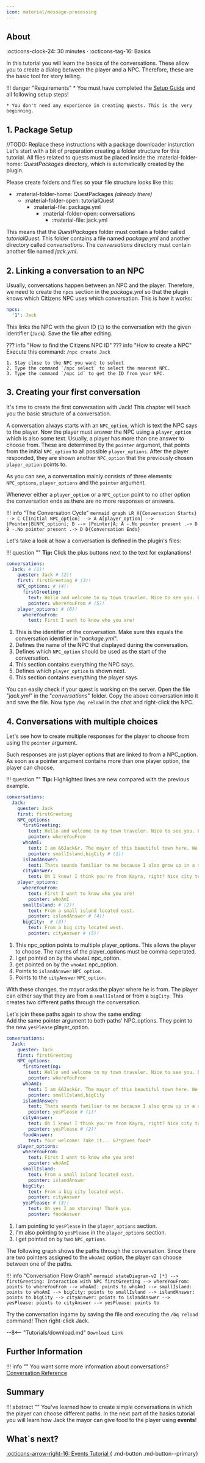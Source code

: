 ```yaml
---
icon: material/message-processing
---
```


## About
:octicons-clock-24:  30 minutes · :octicons-tag-16: Basics

In this tutorial you will learn the basics of the conversations. These allow you to create a dialog between the player
and a NPC. Therefore, these are the basic tool for story telling.


!!! danger "Requirements"
    * You must have completed the [Setup Guide](../Getting-Started/Setting-up-a-local-test-server.md) and all following
    setup steps!
    
    * You don't need any experience in creating quests. This is the very beginning.

## 1. Package Setup

//TODO: Replace these instructions with a package downloader insturction
Let's start with a bit of preparation creating a folder structure for this tutorial. 
All files related to quests must be placed inside the :material-folder-home: *QuestPackages* directory, which is
automatically created by the plugin.

Please create folders and files so your file structure looks like this:

* :material-folder-home: QuestPackages *(already there)*
    - :material-folder-open: tutorialQuest
        - :material-file: package.yml
          - :material-folder-open: conversations
              - :material-file: jack.yml  
    

This means that the _QuestPackages_ folder must contain a folder called _tutorialQuest_. This folder contains a file named _package.yml_
and another directory called _conversations_. The _conversations_ directory must contain another file named _jack.yml_.

## 2. Linking a conversation to an NPC

Usually, conversations happen between an NPC and the player. 
Therefore, we need to create the `npcs` section in the _package.yml_ so that the plugin knows which Citizens NPC
uses which conversation. This is how it works:

``` YAML title="package.yml" linenums="1"
npcs:
  '1': Jack
```
This links the NPC with the given ID (`1`) to the conversation with the given identifier (`Jack`).
Save the file after editing.

??? info "How to find the Citizens NPC ID"
    ??? info "How to create a NPC" 
        Execute this command: `/npc create Jack`
                
    1. Stay close to the NPC you want to select
    2. Type the command `/npc select` to select the nearest NPC.
    3. Type the command `/npc id` to get the ID from your NPC.


## 3. Creating your first conversation

It's time to create the first conversation with Jack! This chapter will teach you the basic structure of a conversation.

A conversation always starts with an `NPC_option`, which is text the NPC says to the player. Now the player must
answer the NPC using a `player_option` which is also some text. Usually, a player has more than one answer to choose from.
These are determined by the `pointer` argument, that points from the initial `NPC_option` to all possible `player_options`.
After the player responded, they are shown another `NPC_option` that the previously chosen `player_option` points to.
  
As you can see, a conversation mainly consists of three elements: `NPC_options`, `player_options` and 
the `pointer` argument. 

Whenever either a `player_option` or a `NPC_option` point to no other option the conversation ends as there are no more
responses or answers.

!!! info "The Conversation Cycle"
    ``` mermaid
    graph LR
    X{Conversation Starts} --> C
    C[Initial NPC_option] --> A
    A[player_option] --> |Pointer|B[NPC_option];
    B --> |Pointer|A;
    A -.No pointer present .-> D
    B -.No pointer present .-> D
    D{Conversation Ends}
    ```
    
Let's take a look at how a conversation is defined in the plugin's files:

!!! question ""
    **Tip:** Click the plus buttons next to the text for explanations! 

``` YAML title="jack.yml" linenums="1"
conversations:
  Jack: # (1)!
    quester: Jack # (2)!
    first: firstGreeting # (3)!
    NPC_options: # (4)!
      firstGreeting:
        text: Hello and welcome to my town traveler. Nice to see you. But first where are you from?
        pointer: whereYouFrom # (5)!
    player_options: # (6)!
      whereYouFrom:
        text: First I want to know who you are!
```

1. This is the identifier of the conversation. Make sure this equals the conversation identifier in "_package.yml_". 
2. Defines the name of the NPC that displayed during the conversation.
3. Defines which `NPC_option` should be used as the start of the conversation.
4. This section contains everything the NPC says.
5. Defines which `player_option` is shown next. 
6. This section contains everything the player says.

You can easily check if your quest is working on the server.
Open the file "_jack.yml_" in the "_conversations_" folder.
Copy the above conversation into it and save the file.
Now type `/bq reload` in the chat and right-click the NPC.

## 4. Conversations with multiple choices

Let's see how to create multiple responses for the player to choose from using the `pointer` argument.

Such responses are just player options that are linked to from a NPC_option. As soon as a pointer argument
contains more than one player option, the player can choose.

!!! question ""
    **Tip:** Highlighted lines are new compared with the previous example. 

``` YAMl title="jack.yml" hl_lines="9-15 19-25" linenums="1"
conversations:
  Jack:
    quester: Jack
    first: firstGreeting
    NPC_options:
      firstGreeting:
        text: Hello and welcome to my town traveler. Nice to see you. But first where are you from?
        pointer: whereYouFrom
      whoAmI:
        text: I am &6Jack&r. The mayor of this beautiful town here. We have some big farms and good old taverns and these are well worth checking out! So now where are you from?
        pointer: smallIsland,bigCity # (1)!
      islandAnswer: 
        text: Thats sounds familiar to me because I also grow up in a small town with few people. So we already have a good connection! And because of that I want to give you some food!
      cityAnswer: 
        text: Oh I know! I think you're from Kayra, right? Nice city to be honest but I prefer country life. However... You look a bit hungry do you want some food from the best chef out here?
    player_options:
      whereYouFrom: 
        text: First I want to know who you are!
        pointer: whoAmI 
      smallIsland: # (2)!
        text: From a small island located east.
        pointer: islandAnswer # (4)!
      bigCity:  # (3)!
        text: From a big city located west.
        pointer: cityAnswer # (5)!
```

1. This npc_option points to multiple player_options. This allows the player to choose. The names of the player_options must be comma seperated.
2. I get pointed on by the `whoAmI` npc_option.
3. get pointed on by the `whoAmI` npc_option.
4. Points to `islandAnswer` `NPC_option`.
5. Points to the `cityAnswer` `NPC_option`.


With these changes, the mayor asks the player where he is from.
The player can either say that they are from a `smallIsland` or from a
`bigCity`. This creates two different paths through the conversation. 

Let's join these paths again to show the same ending:<br>
Add the same pointer argument to both paths' NPC_options. They point to the new `yesPlease` player_option.
``` YAML title="jack.yml" hl_lines="14 17-19 30-32" linenums="1" 
conversations:
  Jack:
    quester: Jack
    first: firstGreeting
    NPC_options:
      firstGreeting:
        text: Hello and welcome to my town traveler. Nice to see you. But first where are you from?
        pointer: whereYouFrom
      whoAmI:
        text: I am &6Jack&r. The mayor of this beautiful town here. We have some big farms and good old taverns and these are well worth checking out! So now where are you from?
        pointer: smallIsland,bigCity
      islandAnswer:
        text: Thats sounds familiar to me because I also grow up in a small town with few people. So we already have a good connection! And because of that I want to give you some food!
        pointer: yesPlease # (1)!
      cityAnswer:
        text: Oh I know! I think you're from Kayra, right? Nice city to be honest but I prefer country life. However... You look a bit hungry do you want some food from the best chef out here?
        pointer: yesPlease # (2)!
      foodAnswer:
        text: Your welcome! Take it... &7*gives food*
    player_options:
      whereYouFrom:
        text: First I want to know who you are!
        pointer: whoAmI
      smallIsland:
        text: From a small island located east.
        pointer: islandAnswer
      bigCity:
        text: From a big city located west.
        pointer: cityAnswer
      yesPlease: # (3)!
        text: Oh yes I am starving! Thank you.
        pointer: foodAnswer
```

1. I am pointing to `yesPlease` in the `player_options` section.
2. I'm also pointing to `yesPlease` in the `player_options` section.
3. I get pointed on by two `NPC_options`.

The following graph shows the paths through the conversation. Since there are two pointers assigned to the `whoAmI` option,
the player can choose between one of the paths.

!!! info "Conversation Flow Graph"
    ``` mermaid
    stateDiagram-v2
        [*] --> firstGreeting: Interaction with NPC
        firstGreeting --> whereYouFrom: points to
        whereYouFrom --> whoAmI: points to
        whoAmI --> smallIsland: points to
        whoAmI --> bigCity: points to
        smallIsland --> islandAnswer: points to
        bigCity --> cityAnswer: points to
        islandAnswer --> yesPlease: points to
        cityAnswer --> yesPlease: points to
    ```

Try the conversation ingame by saving the file and executing the `/bq reload` command!
Then right-click Jack.


--8<-- "Tutorials/download.md"
    `Download Link`


## Further Information
!!! info ""
    You want some more information about conversations? [Conversation Reference](../../Documentation/Conversations.md)

## Summary

!!! abstract ""
    You've learned how to create simple conversations in which the player can choose different paths.
    In the next part of the basics tutorial you will learn how Jack the mayor can give food to the player using **events**!



## What`s next?
[:octicons-arrow-right-16: Events Tutorial ](Events.md){ .md-button .md-button--primary}
